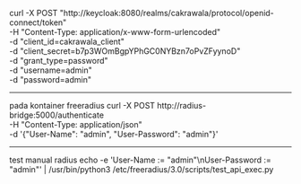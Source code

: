 curl -X POST "http://keycloak:8080/realms/cakrawala/protocol/openid-connect/token" \
  -H "Content-Type: application/x-www-form-urlencoded" \
  -d "client_id=cakrawala_client" \
  -d "client_secret=b7p3WOmBgpYPhGC0NYBzn7oPvZFyynoD" \
  -d "grant_type=password" \
  -d "username=admin" \
  -d "password=admin"


  ---
  pada kontainer freeradius
  curl -X POST http://radius-bridge:5000/authenticate \
  -H "Content-Type: application/json" \
  -d '{"User-Name": "admin", "User-Password": "admin"}'


---
test manual radius
echo -e 'User-Name := "admin"\nUser-Password := "admin"' | /usr/bin/python3 /etc/freeradius/3.0/scripts/test_api_exec.py
